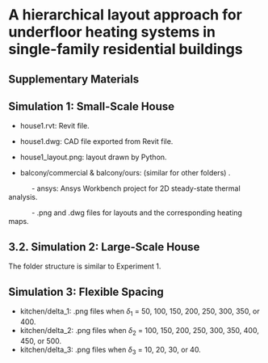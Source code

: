 # A hierarchical layout approach for underfloor heating systems in single-family residential buildings
## **Supplementary Materials**


## Simulation 1: Small-Scale House

- house1.rvt: Revit file.

- house1.dwg: CAD file exported from Revit file.

- house1_layout.png: layout drawn by Python.

- balcony/commercial & balcony/ours: (similar for other folders) .

&emsp;&emsp;&emsp; - ansys: Ansys  Workbench project for 2D steady-state thermal analysis.

&emsp;&emsp;&emsp; - .png and .dwg files for layouts and the corresponding heating maps.

## 3.2. Simulation 2: Large-Scale House
The folder structure is similar to Experiment 1.

## Simulation 3: Flexible Spacing
- kitchen/delta_1: .png files when $\delta_1$ = 50, 100, 150, 200, 250, 300, 350, or 400.
- kitchen/delta_2: .png files when $\delta_2$ = 100, 150, 200, 250, 300, 350, 400, 450, or 500.
- kitchen/delta_3: .png files when $\delta_3$ = 10, 20, 30, or 40.